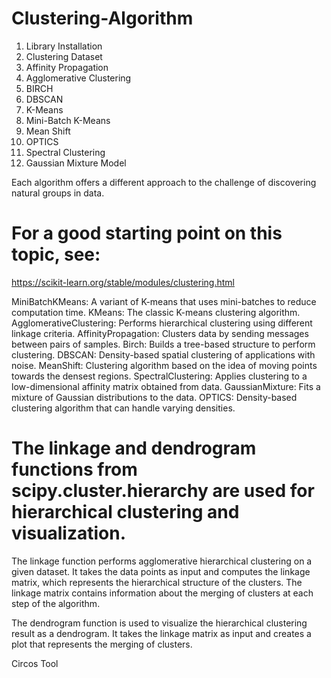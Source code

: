 # Clustering-Algorithm

1. Library Installation
2. Clustering Dataset
3. Affinity Propagation
4. Agglomerative Clustering
5. BIRCH
6. DBSCAN
7. K-Means
8. Mini-Batch K-Means
9. Mean Shift
10. OPTICS
11. Spectral Clustering
12. Gaussian Mixture Model

Each algorithm offers a different approach to the challenge of discovering natural groups in data.

# For a good starting point on this topic, see:
https://scikit-learn.org/stable/modules/clustering.html

MiniBatchKMeans: A variant of K-means that uses mini-batches to reduce computation time.
KMeans: The classic K-means clustering algorithm.
AgglomerativeClustering: Performs hierarchical clustering using different linkage criteria.
AffinityPropagation: Clusters data by sending messages between pairs of samples.
Birch: Builds a tree-based structure to perform clustering.
DBSCAN: Density-based spatial clustering of applications with noise.
MeanShift: Clustering algorithm based on the idea of moving points towards the densest regions.
SpectralClustering: Applies clustering to a low-dimensional affinity matrix obtained from data.
GaussianMixture: Fits a mixture of Gaussian distributions to the data.
OPTICS: Density-based clustering algorithm that can handle varying densities.

# The linkage and dendrogram functions from scipy.cluster.hierarchy are used for hierarchical clustering and visualization.

The linkage function performs agglomerative hierarchical clustering on a given dataset. It takes the data points as input and computes the linkage matrix, which represents the hierarchical structure of the clusters. The linkage matrix contains information about the merging of clusters at each step of the algorithm.

The dendrogram function is used to visualize the hierarchical clustering result as a dendrogram. It takes the linkage matrix as input and creates a plot that represents the merging of clusters.

Circos Tool
